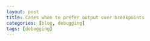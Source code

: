 ```yaml
---
layout: post
title: Cases when to prefer output over breakpoints
categories: [blog, debugging]
tags: [debugging]
---
```


